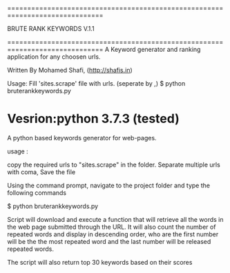 ==============================================================================

BRUTE RANK KEYWORDS V.1.1

==============================================================================
A Keyword generator and ranking application for any choosen urls.

Written By Mohamed Shafi, (http://shafis.in)

Usage:  Fill 'sites.scrape' file with urls. (seperate by ,)
        $ python bruterankkeywords.py

Vesrion:python 3.7.3 (tested)
===============================================================================

A python based keywords generator for web-pages.

usage :

copy the required urls to "sites.scrape" in the folder.
Separate multiple urls with coma,
Save the file

Using the command prompt, navigate to the project folder and type the following commands

$ python bruterankkeywords.py

Script will download and execute a function that will retrieve all the words in the web page submitted through the URL. It will also count the number of repeated words and display in descending order, who are the first number will be the the most repeated word and the last number will be released repeated words.

The script will also return top 30 keywords based on their scores

